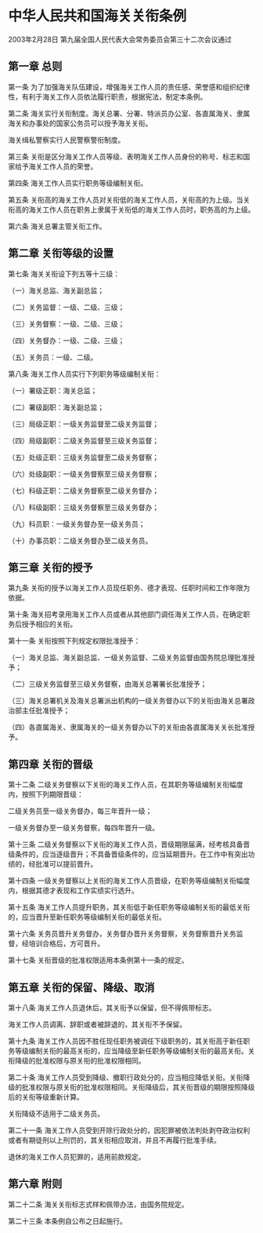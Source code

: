 # 中华人民共和国海关关衔条例

2003年2月28日 第九届全国人民代表大会常务委员会第三十二次会议通过

<!-- INFO END -->

## 第一章 总则

第一条 为了加强海关队伍建设，增强海关工作人员的责任感、荣誉感和组织纪律性，有利于海关工作人员依法履行职责，根据宪法，制定本条例。

第二条 海关实行关衔制度。海关总署、分署、特派员办公室、各直属海关、隶属海关和办事处的国家公务员可以授予海关关衔。

海关缉私警察实行人民警察警衔制度。

第三条 关衔是区分海关工作人员等级、表明海关工作人员身份的称号、标志和国家给予海关工作人员的荣誉。

第四条 海关工作人员实行职务等级编制关衔。

第五条 关衔高的海关工作人员对关衔低的海关工作人员，关衔高的为上级。当关衔高的海关工作人员在职务上隶属于关衔低的海关工作人员时，职务高的为上级。

第六条 海关总署主管关衔工作。

## 第二章 关衔等级的设置

第七条 海关关衔设下列五等十三级：

（一）海关总监、海关副总监；

（二）关务监督：一级、二级、三级；

（三）关务督察：一级、二级、三级；

（四）关务督办：一级、二级、三级；

（五）关务员：一级、二级。

第八条 海关工作人员实行下列职务等级编制关衔：

（一）署级正职：海关总监；

（二）署级副职：海关副总监；

（三）局级正职：一级关务监督至二级关务监督；

（四）局级副职：二级关务监督至三级关务监督；

（五）处级正职：三级关务监督至二级关务督察；

（六）处级副职：一级关务督察至三级关务督察；

（七）科级正职：二级关务督察至二级关务督办；

（八）科级副职：三级关务督察至三级关务督办；

（九）科员职：一级关务督办至一级关务员；

（十）办事员职：二级关务督办至二级关务员。

## 第三章 关衔的授予

第九条 关衔的授予以海关工作人员现任职务、德才表现、任职时间和工作年限为依据。

第十条 海关招考录用海关工作人员或者从其他部门调任海关工作人员，在确定职务后授予相应的关衔。

第十一条 关衔按照下列规定权限批准授予：

（一）海关总监、海关副总监、一级关务监督、二级关务监督由国务院总理批准授予；

（二）三级关务监督至三级关务督察，由海关总署署长批准授予；

（三）海关总署机关及海关总署派出机构的一级关务督办以下的关衔由海关总署政治部主任批准授予；

（四）各直属海关、隶属海关的一级关务督办以下的关衔由各直属海关关长批准授予。

## 第四章 关衔的晋级

第十二条 二级关务督察以下关衔的海关工作人员，在其职务等级编制关衔幅度内，按照下列期限晋级：

二级关务员至一级关务督办，每三年晋升一级；

一级关务督办至一级关务督察，每四年晋升一级。

第十三条 二级关务督察以下关衔的海关工作人员，晋级期限届满，经考核具备晋级条件的，应当逐级晋升；不具备晋级条件的，应当延期晋升。在工作中有突出功绩的，经批准可以提前晋升。

第十四条 一级关务督察以上关衔的海关工作人员晋级，在职务等级编制关衔幅度内，根据其德才表现和工作实绩实行选升。

第十五条 海关工作人员提升职务，其关衔低于新任职务等级编制关衔的最低关衔的，应当晋升至新任职务等级编制关衔的最低关衔。

第十六条 关务员晋升关务督办，关务督办晋升关务督察，关务督察晋升关务监督，经培训合格后，方可晋升。

第十七条 关衔晋级的批准权限适用本条例第十一条的规定。

## 第五章 关衔的保留、降级、取消

第十八条 海关工作人员退休后，其关衔予以保留，但不得佩带标志。

海关工作人员调离、辞职或者被辞退的，其关衔不予保留。

第十九条 海关工作人员因不胜任现任职务被调任下级职务的，其关衔高于新任职务等级编制关衔的最高关衔的，应当降级至新任职务等级编制关衔的最高关衔。关衔降级的批准权限与原关衔的批准权限相同。

第二十条 海关工作人员受到降级、撤职行政处分的，应当相应降低关衔。关衔降级的批准权限与原关衔的批准权限相同。关衔降级后，其关衔晋级的期限按照降级后的关衔等级重新计算。

关衔降级不适用于二级关务员。

第二十一条 海关工作人员受到开除行政处分的，因犯罪被依法判处剥夺政治权利或者有期徒刑以上刑罚的，其关衔相应取消，并且不再履行批准手续。

退休的海关工作人员犯罪的，适用前款规定。

## 第六章 附则

第二十二条 海关关衔标志式样和佩带办法，由国务院规定。

第二十三条 本条例自公布之日起施行。

